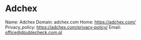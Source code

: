 
# Adchex

Name: Adchex
Domain: adchex.com
Home: https://adchex.com/
Privacy_policy: https://adchex.com/privacy-policy/
Email: office@doublecheck.com.pl
